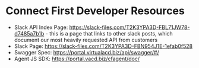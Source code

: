 # Connect First Developer Resources

* Slack API Index Page:  https://slack-files.com/T2K3YPA3D-FBL71JW78-d7485a7b1b - this is a page that links to other slack posts, which document our most heavily requested API from customers
* Slack Page: https://slack-files.com/T2K3YPA3D-FBN954J1E-1efab0f528
* Swagger Spec: https://portal.virtualacd.biz/api/swagger/#/
* Agent JS SDK: https://portal.vacd.biz/cfagent/doc/
